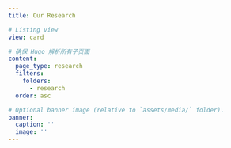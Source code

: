 ```yaml
---
title: Our Research

# Listing view
view: card

# 确保 Hugo 解析所有子页面
content:
  page_type: research
  filters:
    folders:
      - research
  order: asc

# Optional banner image (relative to `assets/media/` folder).
banner:
  caption: ''
  image: ''
---
```


